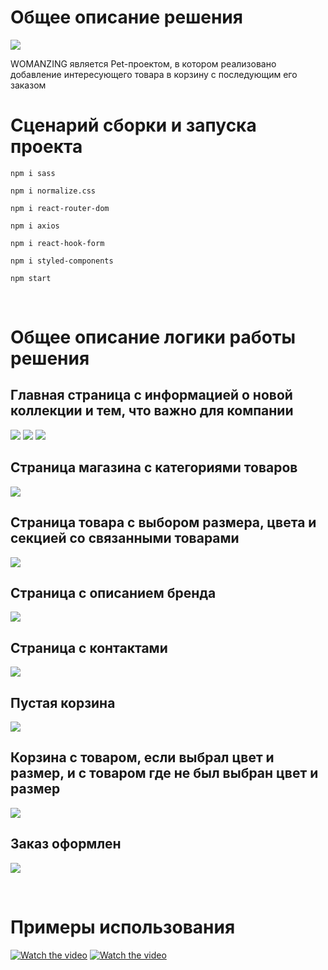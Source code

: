 # Общее описание решения

<img src='public\Лого.svg'>

WOMANZING является Pet-проектом, в котором реализовано добавление интересующего товара в корзину с последующим его заказом

# Сценарий сборки и запуска проекта

`npm i sass`

`npm i normalize.css`

`npm i react-router-dom`

`npm i axios`

`npm i react-hook-form`

`npm i styled-components`

`npm start`

<p>&nbsp;</p>

# Общее описание логики работы решения

## Главная страница с информацией о новой коллекции и тем, что важно для компании

<img src='public\img\1.png'>
<img src='public\img\2.png'>
<img src='public\img\3.png'>

## Cтраница магазина с категориями товаров

<img src='public\img\4.png'>

## Страница товара с выбором размера, цвета и секцией со связанными товарами

<img src='public\img\productpage.png'>

## Страница с описанием бренда

<img src='public\img\5.png'>

## Страница с контактами

<img src='public\img\6.png'>

## Пустая корзина

<img src='public\img\7.png'>

## Корзина с товаром, если выбрал цвет и размер, и с товаром где не был выбран цвет и размер

<img src='public\img\8.png'>

## Заказ оформлен

<img src='public\img\9.png'>
<p>&nbsp;</p>

# Примеры использования

[![Watch the video](public\img\1.png)](https://www.youtube.com/watch?v=3LXuPtTW5ic)
[![Watch the video](public\img\mobile.png)](https://youtu.be/XuBY5HYbt_U)
